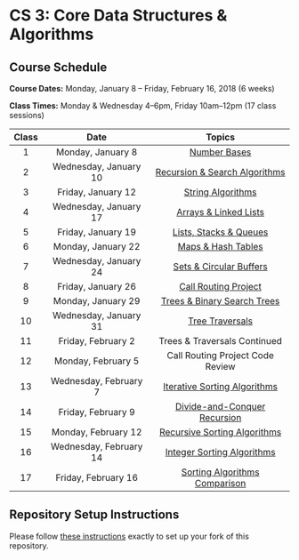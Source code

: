 # CS 3: Core Data Structures & Algorithms

## Course Schedule

**Course Dates:** Monday, January 8 – Friday, February 16, 2018 (6 weeks)

**Class Times:** Monday & Wednesday 4–6pm, Friday 10am–12pm (17 class sessions)


| Class |          Date          |                  Topics                    |
|:-----:|:----------------------:|:------------------------------------------:|
|   1   |    Monday, January 8   | [Number Bases](Class1.md)                  |
|   2   | Wednesday, January 10  | [Recursion & Search Algorithms](Class2.md) |
|   3   |    Friday, January 12  | [String Algorithms](Class3.md)             |
|   4   | Wednesday, January 17  | [Arrays & Linked Lists](Class4.md)         |
|   5   |    Friday, January 19  | [Lists, Stacks & Queues](Class5.md)        |
|   6   |    Monday, January 22  | [Maps & Hash Tables](Class7.md)            |
|   7   | Wednesday, January 24  | [Sets & Circular Buffers](Class8.md)       |
|   8   |    Friday, January 26  | [Call Routing Project](Class6.md)          |
|   9   |    Monday, January 29  | [Trees & Binary Search Trees](Class9.md)   |
|  10   | Wednesday, January 31  | [Tree Traversals](Class10.md)              |
|  11   |    Friday, February 2  | Trees & Traversals Continued               |
|  12   |    Monday, February 5  | Call Routing Project Code Review           |
|  13   | Wednesday, February 7  | [Iterative Sorting Algorithms](Class11.md) |
|  14   |    Friday, February 9  | [Divide-and-Conquer Recursion](Class13.md) |
|  15   |    Monday, February 12 | [Recursive Sorting Algorithms](Class14.md) |
|  16   | Wednesday, February 14 | [Integer Sorting Algorithms](Class15.md)   |
|  17   |    Friday, February 16 | [Sorting Algorithms Comparison](Class17.md)|


## Repository Setup Instructions

Please follow [these instructions](Setup.md) exactly to set up your fork of this repository.

